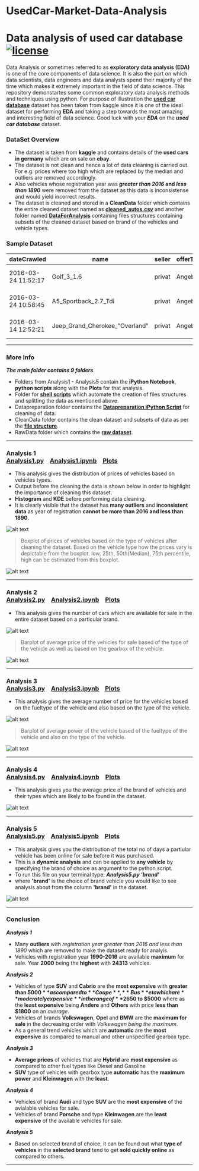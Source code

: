 # UsedCar-Market-Data-Analysis
# Data analysis of used car database &nbsp;&nbsp;[![license](https://img.shields.io/github/license/ajaymache/travis-ci-with-github.svg)](https://opensource.org/licenses/MIT)
Data Analysis or sometimes referred to as **exploratory data analysis (EDA)** is one of the core components of data science. It is also the part on which data scientists, data engineers and data analysts spend their majority of the time which makes it extremely important in the field of data science. This repository demonstartes some common exploratory data analysis methods and techniques using python. For purpose of illustration the **[used car database](https://www.kaggle.com/orgesleka/used-cars-database)** dataset has been taken from kaggle since it is one of the ideal dataset for performing **EDA** and taking a step towards the most amazing and interesting field of data science. Good luck with your _**EDA**_ on the _**used car database**_ dataset.
### DataSet Overview
  + The dataset is taken from **kaggle** and contains details of the **used cars in germany** which are on sale on **ebay**.
  + The dataset is not clean and hence a lot of data cleaning is carried out. For e.g. prices where too high which are      replaced by the median and outliers are removed accordingly. 
  + Also vehicles whose registration year was **_greater than 2016_ and _less than 1890_** were removed from the dataset as this data is inconsistense and would yield incorrect results.
  + The dataset is cleaned and stored in a **CleanData** folder which contains the entire cleaned dataset named as **[cleaned_autos.csv](CleanData/CleanedDataSet)** and another folder named **[DataForAnalysis](CleanData/DataForAnalysis)** containing files structures containing subsets of the cleaned dataset based on brand of the vehicles and vehicle types.  
  
### Sample Dataset
dateCrawled | name | seller | offerType | price | abtest | vehicleType | yearOfRegistration | gearbox | powerPS | model | kilometer | monthOfRegistration | fuelType | brand | notRepairedDamage | dateCreated | nrOfPictures | postalCode | lastSeen
--- | --- | --- | --- | --- | --- | --- | --- | --- |--- | --- | --- | --- | --- | --- | --- | --- | --- | --- | ---
2016-03-24 11:52:17 | Golf_3_1.6 | privat | Angebot | 480 | test | nan | 1993 | manuell | 0 | golf | 150000 | 0 | benzin | volkswagen | nan | 2016-03-24 00:00:00 | 0 | 70435 | 2016-04-07 03:16:57
2016-03-24 10:58:45 | A5_Sportback_2.7_Tdi | privat | Angebot | 18300 | test | coupe | 2011 | manuell | 190 | nan | 125000 | 5 | diesel | audi | ja | 2016-03-24 00:00:00 | 0 | 66954 | 2016-04-07 01:46:50
2016-03-14 12:52:21 | Jeep_Grand_Cherokee_"Overland" | privat | Angebot | 9800 | test | suv | 2004 | automatik | 163 | grand | 125000 | 8 | diesel | jeep | nan | 2016-03-14 00:00:00 | 0 | 90480 | 2016-04-05 12:47:46
***
### More Info
__*The main folder contains 9 folders*__.

  + Folders from Analysis1 - Analysis5 contain the **iPython Notebook**, **python scripts** along with the **Plots** for that analysis.
  + Folder for **[shell scripts](ShellScripts)** which automate the creation of files structures and splitting the data as mentioned above.
  + Datapreparation folder contains the **[Datapreparation iPython Script](DataPreparation/DataPreparation.py)** for cleaning of data.
  + CleanData folder contains the clean dataset and subsets of data as per the **[file structure](CleanData/DataForAnalysis)**.
  + RawData folder which contains the **[raw dataset](RawData)**.  <br/>
 
***
### Analysis 1 &emsp;&emsp;&emsp;&emsp;&emsp;&emsp;&emsp;&emsp;&emsp;&emsp;&emsp;&emsp;&emsp;&emsp;&emsp;&emsp;&emsp;&emsp;&emsp;&emsp;&emsp;&emsp;[Analysis1.py](Analysis1/Analysis1.py)&emsp;[Analysis1.ipynb](Analysis1/Analysis1.ipynb)&emsp;[Plots](Analysis1/Plots)
+ This analysis gives the distribution of prices of vehicles based on vehicles types.
+ Output before the cleaning the data is shown below in order to highlight the importance of cleaning this dataset.
+ **Histogram** and **KDE** before performing data cleaning.
+ It is clearly visible that the dataset has **many outliers** and **inconsistent data** as year of registration **cannot be more than 2016 and less than 1890**.

![alt text](DataPreparation/Plots/vehicle-distribution.png "Logo Title Text 1")

> Boxplot of prices of vehicles based on the type of vehicles after cleaning the dataset. Based on the vehicle type how the prices vary is depictable from the boxplot. low, 25th, 50th(Median), 75th percentile, high can be estimated from this boxplot.

![alt text](Analysis1/Plots/price-vehicleType-boxplot.png "Logo Title Text 1")
***
### Analysis 2 &emsp;&emsp;&emsp;&emsp;&emsp;&emsp;&emsp;&emsp;&emsp;&emsp;&emsp;&emsp;&emsp;&emsp;&emsp;&emsp;&emsp;&emsp;&emsp;&emsp;&emsp;[Analysis2.py](Analysis2/Analysis2.py)&emsp;[Analysis2.ipynb](Analysis2/Analysis2.ipynb)&emsp;[Plots](Analysis2/Plots)

+ This analysis gives the number of cars which are available for sale in the entire dataset based on a particular brand. 

![alt text](Analysis2/Plots/brand-vehicleCount.png "Logo Title Text 1")

> Barplot of average price of the vehicles for sale based of the type of the vehicle as well as based on the gearbox of the vehicle.

![alt text](Analysis2/Plots/vehicletype-gearbox-price.png "Logo Title Text 1")
***
### Analysis 3 &emsp;&emsp;&emsp;&emsp;&emsp;&emsp;&emsp;&emsp;&emsp;&emsp;&emsp;&emsp;&emsp;&emsp;&emsp;&emsp;&emsp;&emsp;&emsp;&emsp;&emsp;[Analysis3.py](Analysis3/Analysis3.py)&emsp;[Analysis3.ipynb](Analysis3/Analysis3.ipynb)&emsp;[Plots](Analysis3/Plots)

+ This analysis gives the average number of price for the vehicles based on the fueltype of the vehicle and also based on the type of the vehicle.

![alt text](Analysis3/Plots/fueltype-vehicleType-price.png "Logo Title Text 1")

> Barplot of average power of the vehicle based of the fueltype of the vehicle and also on the type of the vehicle.

![alt text](Analysis3/Plots/power-vehicleType-fuelType.png "Logo Title Text 1")
***
### Analysis 4 &emsp;&emsp;&emsp;&emsp;&emsp;&emsp;&emsp;&emsp;&emsp;&emsp;&emsp;&emsp;&emsp;&emsp;&emsp;&emsp;&emsp;&emsp;&emsp;&emsp;&emsp;[Analysis4.py](Analysis4/Analysis4.py)&emsp;[Analysis4.ipynb](Analysis4/Analysis4.ipynb)&emsp;[Plots](Analysis4/Plots)

+ This analysis gives you the average price of the brand of vehicles and their types which are likely to be found in the dataset.

![alt text](Analysis4/Plots/heatmap-price-brand-vehicleType.png "Logo Title Text 1")
***
### Analysis 5 &emsp;&emsp;&emsp;&emsp;&emsp;&emsp;&emsp;&emsp;&emsp;&emsp;&emsp;&emsp;&emsp;&emsp;&emsp;&emsp;&emsp;&emsp;&emsp;&emsp;&emsp;[Analysis5.py](Analysis5/Analysis5.py)&emsp;[Analysis5.ipynb](Analysis5/Analysis5.ipynb)&emsp;[Plots](Analysis5/Plots)

+ This analysis gives you the distribution of the total no of days a partiular vehicle has been online for sale before it was purchased. 
+ This is a **dynamic analysis** and can be applied to **any vehicle** by specifying the brand of choice as argument to the python script.
+ To run this file on your terminal type: __*Analysis5.py 'brand'*__  
+ where **'brand'** is the choice of brand vehicle you would like to see analysis about from the column **'brand'** in the dataset.

![alt text](Analysis5/Plots/vehicletype-NoOfDaysOnline.png "Logo Title Text 1")
***
### Conclusion
__*Analysis 1*__

+ Many **outliers** with *registration year greater than 2016 and less than 1890* which are removed to make the dataset ready for analyis.
+ Vehicles with registration year **1990-2016** are available **maximum** for sale. Year **2000** being the **highest** with **24313** vehicles.

__*Analysis 2*__

+ Vehicles of type **SUV** and **Cabrio** are the **most expensive** with **greater than $5000** as compared to **Coupe**, **Bus** etc which are **moderately expensive** in the range of **$2650 to $5000** where as the **least expensive** being **Andere** and **Others** with price **less than $1800** on an *average*.
+ Vehicles of brands **Volkswagen**, **Opel** and **BMW** are the **maximum for sale** in the decreasing order with *Volkswagen being the maximum*.
+ As a general trend vehicles which are **automatic** are the **most expensive** as compared to manual and other unspecified gearbox type.

__*Analysis 3*__

+ **Average prices** of vehicles that are **Hybrid** are **most expensive** as compared to other fuel types like Diesel and Gasoline
+ **SUV** type of vehicles with gearbox type **automatic** has the **maximum power** and **Kleinwagen** with the **least**.

__*Analysis 4*__

+ Vehicles of brand **Audi** and type **SUV** are the **most expensive** of the avialable vehicles for sale.
+ Vehicles of brand **Porsche** and type **Kleinwagen** are the **least expensive** of the available vehicles for sale.

__*Analysis 5*__

+ Based on selected brand of choice, it can be found out what **type of vehicles** in the **selected brand** tend to get **sold quickly online** as compared to others.

***


